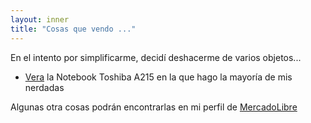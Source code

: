 ```yaml
---
layout: inner
title: "Cosas que vendo ..."
---
```

En el intento por simplificarme, decidí deshacerme de varios objetos...

- [Vera](sales/vera.html) la Notebook Toshiba A215 en la que hago la mayoría de mis nerdadas

Algunas otra cosas podrán encontrarlas en mi perfil de [MercadoLibre](http://listado.mercadolibre.com.ar/_CustId_75159680)
